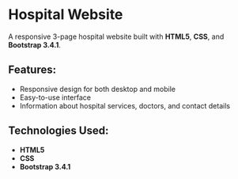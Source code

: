 # Hospital Website

A responsive 3-page hospital website built with **HTML5**, **CSS**, and **Bootstrap 3.4.1**.

## Features:
- Responsive design for both desktop and mobile
- Easy-to-use interface
- Information about hospital services, doctors, and contact details

## Technologies Used:
- **HTML5**
- **CSS**
- **Bootstrap 3.4.1**

